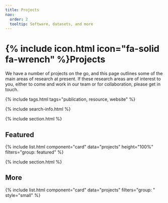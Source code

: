 ```yaml
---
title: Projects
nav:
  order: 2
  tooltip: Software, datasets, and more
---
```


# {% include icon.html icon="fa-solid fa-wrench" %}Projects

We have a number of projects on the go, and this page outlines some of the main areas of research at present. If these research areas are of interest to you, either to come and work in our team or for collaboration, please get in touch.

{% include tags.html tags="publication, resource, website" %}

{% include search-info.html %}

{% include section.html %}

## Featured

{% include list.html component="card" data="projects" height="100%" filters="group: featured" %}

{% include section.html %}

## More

{% include list.html component="card" data="projects" filters="group: " style="small" %}
